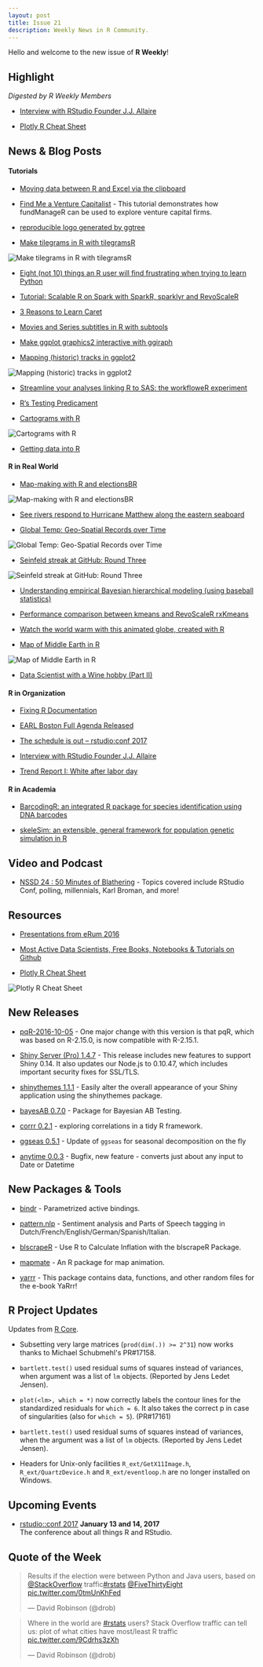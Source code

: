 ```yaml
---
layout: post
title: Issue 21
description: Weekly News in R Community.
---
```


Hello and welcome to the new issue of **R Weekly**!

## Highlight

*Digested by R Weekly Members*

+ [Interview with RStudio Founder J.J. Allaire ](https://www.rstudio.com/2016/10/12/interview-with-j-j-allaire/)

+ [Plotly R Cheat Sheet](https://images.plot.ly/plotly-documentation/images/r_cheat_sheet.pdf)

## News & Blog Posts

#### Tutorials

+ [Moving data between R and Excel via the clipboard](http://www.johndcook.com/blog/r_excel_clipboard/)

+ [Find Me a Venture Capitalist](http://asbcllc.com/r_packages/fundManageR/tutorials/2016/find_me_a_vc/index.html) - This tutorial demonstrates how fundManageR can be used to explore venture capital firms. 

+ [reproducible logo generated by ggtree](https://guangchuangyu.github.io/2016/10/reproducible-logo-generated-by-ggtree)


+ [Make tilegrams in R with tilegramsR](http://blog.revolutionanalytics.com/2016/10/tilegrams-in-r.html)

![Make tilegrams in R with tilegramsR](https://revolution-computing.typepad.com/.a/6a010534b1db25970b01b7c89fa586970b-800wi)

+ [Eight (not 10) things an R user will find frustrating when trying to learn Python](http://www.mango-solutions.com/wp/2016/10/eight-not-10-things-an-r-user-will-find-frustrating-when-trying-to-learn-python/)

+ [Tutorial: Scalable R on Spark with SparkR, sparklyr and RevoScaleR](http://blog.revolutionanalytics.com/2016/10/tutorial-scalable-r-on-spark.html)

+ [3 Reasons to Learn Caret](http://www.datacamp.com/community/blog/3-reasons-to-learn-caret)

+ [Movies and Series subtitles in R with subtools](http://www.pieceofk.fr/?p=437)

+ [Make ggplot graphics2 interactive with ggiraph](http://blog.revolutionanalytics.com/2016/10/make-ggplot-graphics2-interactive-with-ggiraph.html)

+ [Mapping (historic) tracks in ggplot2](spatial.ly/2016/10/mapping-historic-tracks-ggplot2/)

![Mapping (historic) tracks in ggplot2](https://i2.wp.com/spatial.ly/wp-content/uploads/2012/03/Spain_shipping.png)

+ [Streamline your analyses linking R to SAS: the workfloweR experiment](http://datascienceplus.com/streamline-your-analyses-linking-r-to-sas/)

+ [R’s Testing Predicament](http://www.mango-solutions.com/wp/2016/10/rs-testing-predicament/)

+ [Cartograms with R](http://staff.math.su.se/hoehle/blog/2016/10/10/cartograms.html)

![Cartograms with R](https://cdn.rawgit.com/hoehleatsu/hoehleatsu.github.io/b11a59c0cbb092af0831162dc4e94413070702d0/figure/source/2016-10-10-cartograms/CARTOGRAM-1.png)

+ [Getting data into R](http://garthtarr.com/getting-data-into-r/)

#### R in Real World

+ [Map-making with R and electionsBR](http://robertmyles.github.io/ElectionsBR.html)

![Map-making with R and electionsBR](https://i.imgur.com/jXKjZgG.jpg)

+ [See rivers respond to Hurricane Matthew along the eastern seaboard](https://owi.usgs.gov/vizlab/hurricane-matthew/)

+ [Global Temp: Geo-Spatial Records over Time](http://data-steve.github.io/glob-temp-data-pt1/)

![Global Temp: Geo-Spatial Records over Time](https://i1.wp.com/data-steve.github.io/images/animated.gif?w=456)


+ [Seinfeld streak at GitHub: Round Three](http://dirk.eddelbuettel.com/blog/2016/10/12#github_oct2015_oct2016)

![Seinfeld streak at GitHub: Round Three](https://i0.wp.com/dirk.eddelbuettel.com/images/github_oct2015_oct2016.png?w=456)

+ [Understanding empirical Bayesian hierarchical modeling (using baseball statistics)](http://varianceexplained.org/r/hierarchical_bayes_baseball/)

+ [Performance comparison between kmeans and RevoScaleR rxKmeans](https://tomaztsql.wordpress.com/2016/10/12/performance-comparison-between-kmeans-and-revoscaler-rxkmeans/)

+ [Watch the world warm with this animated globe, created with R](http://blog.revolutionanalytics.com/2016/10/warming-globe.html)

+ [Map of Middle Earth in R](http://www.r-chart.com/2016/10/map-of-middle-earth-map-above-was.html)

![Map of Middle Earth in R](https://i1.wp.com/1.bp.blogspot.com/-85YO4d4YRQw/V_mL3ybVORI/AAAAAAAAAyE/O4-wO0Kvmig7mkOShlUbD5PxbENs4O28ACLcB/s640/middle_earth.png?resize=456%2C410&ssl=1)

+ [Data Scientist with a Wine hobby (Part II)](http://blog.eighty20.co.za//package%20exploration/2016/10/09/Google-api/)

#### R in Organization

+ [Fixing R Documentation](http://www.datacamp.com/community/blog/fixing-r-documentation)

+ [EARL Boston Full Agenda Released](http://www.mango-solutions.com/wp/2016/10/earl-boston-full-agenda-released/)

+ [The schedule is out – rstudio:conf 2017 ](https://blog.rstudio.org/2016/10/13/the-schedule-is-out-rstudioconf-2017/)

+ [Interview with RStudio Founder J.J. Allaire ](https://www.rstudio.com/2016/10/12/interview-with-j-j-allaire/)

+ [Trend Report I: White after labor day](http://multithreaded.stitchfix.com/blog/2016/10/11/white-after-labor-day/)


#### R in Academia

+ [BarcodingR: an integrated R package for species identification using DNA barcodes](http://onlinelibrary.wiley.com/wol1/doi/10.1111/2041-210X.12682/abstract)

+ [skeleSim: an extensible, general framework for population genetic simulation in R](http://onlinelibrary.wiley.com/doi/10.1111/1755-0998.12607/abstract)

## Video and Podcast

+ [NSSD 24 : 50 Minutes of Blathering](https://soundcloud.com/nssd-podcast/episode-24-50-minutes-of-blathering) - Topics covered include RStudio Conf, polling, millennials, Karl Broman, and more!

## Resources

+ [Presentations from eRum 2016](https://github.com/eRum2016/Presentations-participants)

+ [Most Active Data Scientists, Free Books, Notebooks & Tutorials on Github](https://www.analyticsvidhya.com/blog/2016/09/most-active-data-scientists-free-books-notebooks-tutorials-on-github/?utm_content=buffer9e25a&utm_medium=social&utm_source=twitter.com&utm_campaign=buffer)

+ [Plotly R Cheat Sheet](https://images.plot.ly/plotly-documentation/images/r_cheat_sheet.pdf)

![Plotly R Cheat Sheet](https://pbs.twimg.com/media/Cuuu_XQXgAAltS-.jpg)

## New Releases

+ [pqR-2016-10-05](https://radfordneal.wordpress.com/2016/10/08/new-release-of-pqr-faster-and-now-compatible-with-r-2-15-1/) - One major change with this version is that pqR, which was based on R-2.15.0, is now compatible with R-2.15.1.

+ [Shiny Server (Pro) 1.4.7](https://blog.rstudio.org/2016/10/14/shiny-server-pro-1-4-7/) - This release includes new features to support Shiny 0.14. It also updates our Node.js to 0.10.47, which includes important security fixes for SSL/TLS.

+ [shinythemes 1.1.1](https://blog.rstudio.org/2016/10/13/shinythemes-1-1-1/) - Easily alter the overall appearance of your Shiny application using the shinythemes package.

+ [bayesAB 0.7.0](http://fportman.com/blog/bayesab-0-dot-7-0-plus-a-primer-on-priors/) - Package for Bayesian AB Testing.

+ [corrr 0.2.1](http://drsimonj.svbtle.com/corrr-021-now-on-cran) - exploring correlations in a tidy R framework.

+ [ggseas 0.5.1](http://ellisp.github.io/blog/2016/10/12/ggsdc-rents) - Update of `ggseas` for seasonal decomposition on the fly

+ [anytime 0.0.3](http://dirk.eddelbuettel.com/blog/2016/10/14/#anytime_0.0.3) - Bugfix, new feature - converts just about any input to Date or Datetime

## New Packages & Tools

+ [bindr](https://github.com/krlmlr/bindr) - Parametrized active bindings.

+ [pattern.nlp](http://www.bnosac.be/index.php/blog/60-sentiment-analysis-and-parts-of-speech-tagging-in-dutch-french-english-german-spanish-italian) - Sentiment analysis and Parts of Speech tagging in Dutch/French/English/German/Spanish/Italian.

+ [blscrapeR](https://www.datascienceriot.com/use-r-to-calculate-inflation-with-the-blscraper-package/kris/) - Use R to Calculate Inflation with the blscrapeR Package.

+ [mapmate](https://blog.snap.uaf.edu/2016/10/10/animate-maps-with-mapmate-r-package-for-map-and-globe-based-still-image-sequences/) - An R package for map animation.

+ [yarrr](https://cran.r-project.org/web/packages/yarrr/vignettes/guide.html) - This package contains data, functions, and other random files for the e-book YaRrr! 

## R Project Updates

Updates from [R Core](http://developer.r-project.org/blosxom.cgi/R-devel/NEWS).

+ Subsetting very large matrices (`prod(dim(.)) >= 2^31`) now works thanks to Michael Schubmehl's PR#17158.

+ `bartlett.test()` used residual sums of squares instead of variances, when argument was a list of `lm` objects. (Reported by Jens Ledet Jensen).

+ `plot(<lm>, which = *)` now correctly labels the contour lines for the standardized residuals for `which = 6`. It also takes the correct p in case of singularities (also for `which = 5`). (PR#17161)

+ `bartlett.test()` used residual sums of squares instead of variances, when the argument was a list of `lm` objects. (Reported by Jens Ledet Jensen).

+ Headers for Unix-only facilities `R_ext/GetX11Image.h`, `R_ext/QuartzDevice.h` and `R_ext/eventloop.h` are no longer installed on Windows.


## Upcoming Events

+ [rstudio::conf 2017](https://www.rstudio.com/conference/)  **January 13 and 14, 2017** <br>
The conference about all things R and RStudio.<br /> 

## Quote of the Week

<blockquote class="twitter-tweet" data-lang="en"><p lang="en" dir="ltr">Results if the election were between Python and Java users, based on <a href="https://twitter.com/StackOverflow">@StackOverflow</a> traffic<a href="https://twitter.com/hashtag/rstats?src=hash">#rstats</a> <a href="https://twitter.com/FiveThirtyEight">@FiveThirtyEight</a> <a href="https://t.co/0tmUnKhFed">pic.twitter.com/0tmUnKhFed</a></p>&mdash; David Robinson (@drob) <a href="https://twitter.com/drob/status/786298407761489920"></a></blockquote>

<blockquote class="twitter-tweet" data-lang="en"><p lang="en" dir="ltr">Where in the world are <a href="https://twitter.com/hashtag/rstats?src=hash">#rstats</a> users? Stack Overflow traffic can tell us: plot of what cities have most/least R traffic <a href="https://t.co/9Cdrhs3zXh">pic.twitter.com/9Cdrhs3zXh</a></p>&mdash; David Robinson (@drob) <a href="https://twitter.com/drob/status/786644747154780161"></a></blockquote>
